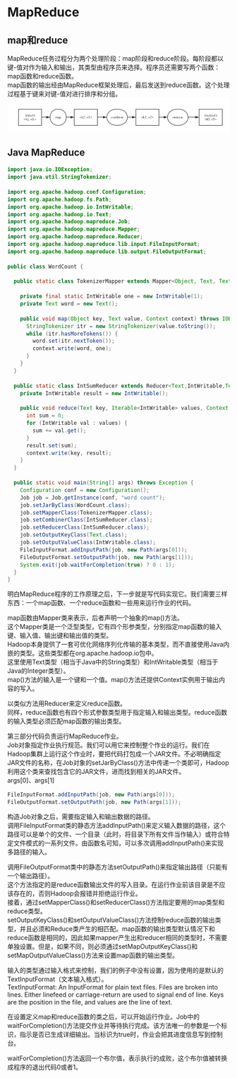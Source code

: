# MapReduce
## map和reduce
MapReduce任务过程分为两个处理阶段：map阶段和reduce阶段。每阶段都以键-值对作为输入和输出，其类型由程序员来选择。程序员还需要写两个函数：map函数和reduce函数。  
map函数的输出经由MapReduce框架处理后，最后发送到reduce函数。这个处理过程基于键来对键-值对进行排序和分组。  
![MRIO](picture/MRIO.jpg)
## Java MapReduce
```java
import java.io.IOException;
import java.util.StringTokenizer;

import org.apache.hadoop.conf.Configuration;
import org.apache.hadoop.fs.Path;
import org.apache.hadoop.io.IntWritable;
import org.apache.hadoop.io.Text;
import org.apache.hadoop.mapreduce.Job;
import org.apache.hadoop.mapreduce.Mapper;
import org.apache.hadoop.mapreduce.Reducer;
import org.apache.hadoop.mapreduce.lib.input.FileInputFormat;
import org.apache.hadoop.mapreduce.lib.output.FileOutputFormat;

public class WordCount {

  public static class TokenizerMapper extends Mapper<Object, Text, Text, IntWritable> {

    private final static IntWritable one = new IntWritable(1);
    private Text word = new Text();

    public void map(Object key, Text value, Context context) throws IOException, InterruptedException {
      StringTokenizer itr = new StringTokenizer(value.toString());
      while (itr.hasMoreTokens()) {
        word.set(itr.nextToken());
        context.write(word, one);
      }
    }
  }

  public static class IntSumReducer extends Reducer<Text,IntWritable,Text,IntWritable> {
    private IntWritable result = new IntWritable();

    public void reduce(Text key, Iterable<IntWritable> values, Context context) throws IOException, InterruptedException {
      int sum = 0;
      for (IntWritable val : values) {
        sum += val.get();
      }
      result.set(sum);
      context.write(key, result);
    }
  }

  public static void main(String[] args) throws Exception {
    Configuration conf = new Configuration();
    Job job = Job.getInstance(conf, "word count");
    job.setJarByClass(WordCount.class);
    job.setMapperClass(TokenizerMapper.class);
    job.setCombinerClass(IntSumReducer.class);
    job.setReducerClass(IntSumReducer.class);
    job.setOutputKeyClass(Text.class);
    job.setOutputValueClass(IntWritable.class);
    FileInputFormat.addInputPath(job, new Path(args[0]));
    FileOutputFormat.setOutputPath(job, new Path(args[1]));
    System.exit(job.waitForCompletion(true) ? 0 : 1);
  }
}
```
明白MapReduce程序的工作原理之后，下一步就是写代码实现它。我们需要三样东西：一个map函数、一个reduce函数和一些用来运行作业的代码。  

map函数由Mapper类来表示，后者声明一个抽象的map()方法。  
这个Mapper类是一个泛型类型，它有四个形参类型，分别指定map函数的输入键、输入值、输出键和输出值的类型。  
Hadoop本身提供了一套可优化网络序列化传输的基本类型，而不直接使用Java内嵌的类型。这些类型都在org.apache.hadoop.io包中。  
这里使用Text类型（相当于Java中的String类型）和IntWritable类型（相当于Java的Integer类型）。  
map()方法的输入是一个键和一个值。map()方法还提供Context实例用于输出内容的写入。  

以类似方法用Reducer来定义reduce函数。  
同样，reduce函数也有四个形式参数类型用于指定输入和输出类型。reduce函数的输入类型必须匹配map函数的输出类型。  

第三部分代码负责运行MapReduce作业。  
Job对象指定作业执行规范。我们可以用它来控制整个作业的运行。我们在Hadoop集群上运行这个作业时，要把代码打包成一个JAR文件。不必明确指定JAR文件的名称，在Job对象的setJarByClass()方法中传递一个类即可，Hadoop利用这个类来查找包含它的JAR文件，进而找到相关的JAR文件。  
args[0]、args[1]
```java
FileInputFormat.addInputPath(job, new Path(args[0]));
FileOutputFormat.setOutputPath(job, new Path(args[1]));
```
构造Job对象之后，需要指定输入和输出数据的路径。  
调用FileInputFormat类的静态方法addInputPath()来定义输入数据的路径，这个路径可以是单个的文件、一个目录（此时，将目录下所有文件当作输入）或符合特定文件模式的一系列文件。由函数名可知，可以多次调用addInputPath()来实现多路径的输入。  

调用FileOutputFormat类中的静态方法setOutputPath()来指定输出路径（只能有一个输出路径）。  
这个方法指定的是reduce函数输出文件的写入目录。在运行作业前该目录是不应该存在的，否则Hadoop会报错并拒绝运行作业。  
接着，通过setMapperClass()和setReducerClass()方法指定要用的map类型和reduce类型。  
setOutputKeyClass()和setOutputValueClass()方法控制reduce函数的输出类型，并且必须和Reduce类产生的相匹配。map函数的输出类型默认情况下和reduce函数是相同的，因此如果mapper产生出和reducer相同的类型时，不需要单独设置。但是，如果不同，则必须通过setMapOutputKeyClass()和setMapOutputValueClass()方法来设置map函数的输出类型。  

输入的类型通过输入格式来控制，我们的例子中没有设置，因为使用的是默认的TextInputFormat（文本输入格式）。  
TextInputFormat: An InputFormat for plain text files. Files are broken into lines. Either linefeed or carriage-return are used to signal end of line. Keys are the position in the file, and values are the line of text.  

在设置定义map和reduce函数的类之后，可以开始运行作业。Job中的waitForCompletion()方法提交作业并等待执行完成。该方法唯一的参数是一个标识，指示是否已生成详细输出。当标识为true时，作业会把其进度信息写到控制台。  

waitForCompletion()方法返回一个布尔值，表示执行的成败，这个布尔值被转换成程序的退出代码0或者1。
